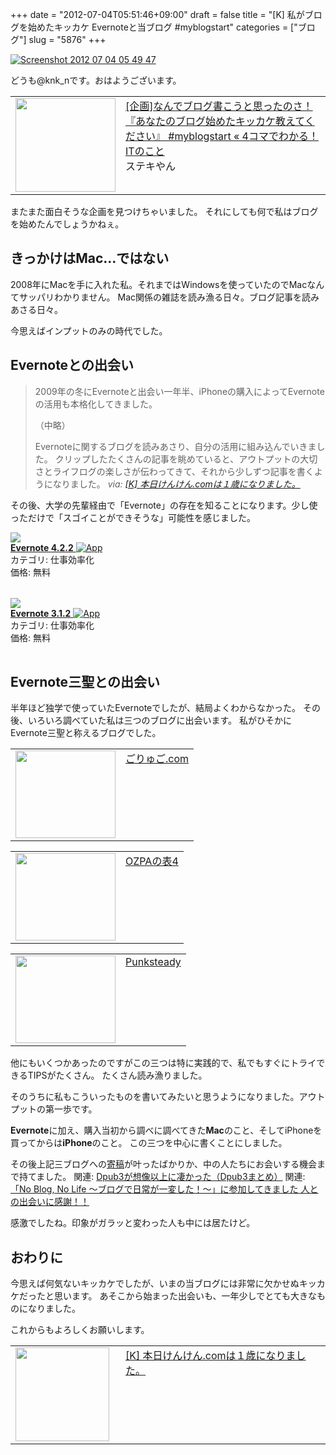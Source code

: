 +++
date = "2012-07-04T05:51:46+09:00"
draft = false
title = "[K] 私がブログを始めたキッカケ Evernoteと当ブログ #myblogstart"
categories = ["ブログ"]
slug = "5876"
+++

<div class="center"><a href="https://knk-n.com/images/2012/07/screenshot_2012-07-04_05.49.47.jpg"><img src="https://knk-n.com/images/2012/07/screenshot_2012-07-04_05.49.47.jpg" alt="Screenshot 2012 07 04 05 49 47" title="screenshot_2012-07-04_05.49.47.jpg" border="0" width="" height="" /></a></div>

どうも@knk_nです。おはようございます。

<table width="100%"><td valign="top" width="160"><a href="http://jun0424.com/?p=1551" target="_blank"><img border="0" src="http://capture.heartrails.com/160x140/border?http://jun0424.com/?p=1551" alt="" width="160" height="150" /></a></td><td valign="top"><a  href="http://jun0424.com/?p=1551" target="_blank">[企画]なんでブログ書こうと思ったのさ！『あなたのブログ始めたキッカケ教えてください』 #myblogstart « 4コマでわかる！ITのこと</a><script type="text/javascript">var url = "http://jun0424.com/?p=1551";</script><script src="http://api.b.st-hatena.com/entry.count?url=http://jun0424.com/?p=1551&callback=hatebTxt"></script><br />ステキやん
</td></table>

またまた面白そうな企画を見つけちゃいました。
それにしても何で私はブログを始めたんでしょうかねぇ。<!--more--><h2>きっかけはMac…ではない</h2>
2008年にMacを手に入れた私。それまではWindowsを使っていたのでMacなんてサッパリわかりません。
Mac関係の雑誌を読み漁る日々。ブログ記事を読みあさる日々。

今思えばインプットのみの時代でした。

<h2>Evernoteとの出会い</h2>
<blockquote cite="https://knk-n.com/2012/05/04/knkncom_1st-anniversary/" title="[K] 本日けんけん.comは１歳になりました。">
2009年の冬にEvernoteと出会い一年半、iPhoneの購入によってEvernoteの活用も本格化してきました。

（中略）

Evernoteに関するブログを読みあさり、自分の活用に組み込んでいきました。
クリップしたたくさんの記事を眺めていると、アウトプットの大切さとライフログの楽しさが伝わってきて、それから少しずつ記事を書くようになりました。
<cite>via: <a href="https://knk-n.com/2012/05/04/knkncom_1st-anniversary/" target="_blank">[K] 本日けんけん.comは１歳になりました。</a></cite>
</blockquote>

その後、大学の先輩経由で「Evernote」の存在を知ることになります。少し使っただけで「スゴイことができそうな」可能性を感じました。

<table class="appstorehelper"><a href="http://itunes.apple.com/jp/app/evernote/id281796108?mt=8&uo=4" rel="nofollow" target="_blank"><img class="appstorehelper_appicn" src="http://a2.mzstatic.com/us/r1000/105/Purple/v4/89/fe/4b/89fe4b68-83fe-27f1-6c26-34d7488e4c0a/mzl.nlgcgyrb.jpg" /></a><div class="appstorehelper_text"><a href="http://itunes.apple.com/jp/app/evernote/id281796108?mt=8&uo=4" rel="nofollow" target="_blank"><b>Evernote 4.2.2</b> <img alt="App" src="http://ax.phobos.apple.com.edgesuite.net/ja_jp/images/web/linkmaker/badge_appstore-sm.gif" style="vertical-align: text-bottom;" /></b></a><br />カテゴリ: 仕事効率化<br />価格: 無料<br clear="all" /></div>
</table>
<table class="appstorehelper"><a href="http://itunes.apple.com/jp/app/evernote/id406056744?mt=12&uo=4" rel="nofollow" target="_blank"><img class="appstorehelper_appicn_mac" src="http://a4.mzstatic.com/us/r1000/112/Purple/v4/86/29/10/8629100c-25fd-c099-c1e1-eb470965f2c8/Evernote.512x512-75.png" /><div class="appstorehelper_text"><b>Evernote 3.1.2</b> <img alt="App" src="http://ax.phobos.apple.com.edgesuite.net/ja_jp/images/web/linkmaker/badge_macappstore-sm.gif" style="vertical-align: text-bottom;" /></b></a><br />カテゴリ: 仕事効率化<br />価格: 無料<br clear="all" /></div>
</table>

<h2>Evernote三聖との出会い</h2>
半年ほど独学で使っていたEvernoteでしたが、結局よくわからなかった。
その後、いろいろ調べていた私は三つのブログに出会います。
私がひそかにEvernote三聖と称えるブログでした。
<table width="100%"><td valign="top" width="160"><a href="http://goryugo.com/" target="_blank"><img border="0" src="http://capture.heartrails.com/160x140/border?http://goryugo.com/" alt="" width="160" height="140" /></a></td><td valign="top"><a  href="http://goryugo.com/" target="_blank">ごりゅご.com</a><script type="text/javascript">var url = "http://goryugo.com/";</script><script src="http://api.b.st-hatena.com/entry.count?url=http://goryugo.com/&callback=hatebTxt"></script></td>
</table>
<table width="100%"><td valign="top" width="160"><a href="http://ozpa-h4.com/" target="_blank"><img border="0" src="http://capture.heartrails.com/160x140/border?http://ozpa-h4.com/" alt="" width="160" height="140" /></a></td><td valign="top"><a  href="http://ozpa-h4.com/" target="_blank">OZPAの表4</a><script type="text/javascript">var url = "http://ozpa-h4.com/";</script><script src="http://api.b.st-hatena.com/entry.count?url=http://ozpa-h4.com/&callback=hatebTxt"></script>
</td>
</table>
<table width="100%"><td valign="top" width="160"><a href="http://punksteady.com/" target="_blank"><img border="0" src="http://capture.heartrails.com/160x140/border?http://punksteady.com/" alt="" width="160" height="140" /></a></td><td valign="top"><a  href="http://punksteady.com/" target="_blank">Punksteady</a><script type="text/javascript">var url = "http://punksteady.com/";</script><script src="http://api.b.st-hatena.com/entry.count?url=http://punksteady.com/&callback=hatebTxt"></script>
</td>
</table>
他にもいくつかあったのですがこの三つは特に実践的で、私でもすぐにトライできるTIPSがたくさん。
たくさん読み漁りました。

そのうちに私もこういったものを書いてみたいと思うようになりました。アウトプットの第一歩です。

<strong>Evernote</strong>に加え、購入当初から調べに調べてきた<strong>Mac</strong>のこと、そしてiPhoneを買ってからは<strong>iPhone</strong>のこと。
この三つを中心に書くことにしました。

その後上記三ブログへの<a href="https://knk-n.com//about/" target="_blank">寄稿</a>が叶ったばかりか、中の人たちにお会いする機会まで持てました。
関連: <a  href="https://knk-n.com/2011/06/19/dpub3/" target="_blank">Dpub3が想像以上に凄かった（Dpub3まとめ）</a><script type="text/javascript">var url = "https://knk-n.com/2011/06/19/dpub3/";</script><script src="http://api.b.st-hatena.com/entry.count?url=https://knk-n.com/2011/06/19/dpub3/&callback=hatebTxt"></script>
関連: <a  href="https://knk-n.com/2011/11/27/noblognolife/" target="_blank">「No Blog, No Life 〜ブログで日常が一変した！〜」に参加してきました 人との出会いに感謝！！</a><script type="text/javascript">var url = "https://knk-n.com/2011/11/27/noblognolife/";</script><script src="http://api.b.st-hatena.com/entry.count?url=https://knk-n.com/2011/11/27/noblognolife/&callback=hatebTxt"></script>

感激でしたね。印象がガラッと変わった人も中には居たけど。

<h2>おわりに</h2>
今思えば何気ないキッカケでしたが、いまの当ブログには非常に欠かせぬキッカケだったと思います。
あそこから始まった出会いも、一年少しでとても大きなものになりました。

これからもよろしくお願いします。

<table width="100%"><td valign="top" width="160"><a href="https://knk-n.com/2012/05/04/knkncom_1st-anniversary/" target="_blank"><img border="0" src="https://knk-n.com/images/2012/10/screenshot_2012-10-16_17.45.04.jpg" alt="" width="150" height="auto" /></a></td><td valign="top"><a  href="https://knk-n.com/2012/05/04/knkncom_1st-anniversary/" target="_blank">[K] 本日けんけん.comは１歳になりました。</a><script type="text/javascript">var url = "https://knk-n.com/2012/05/04/knkncom_1st-anniversary/";</script><script src="http://api.b.st-hatena.com/entry.count?url=https://knk-n.com/2012/05/04/knkncom_1st-anniversary/&callback=hatebTxt"></script>
</td>
</table>

